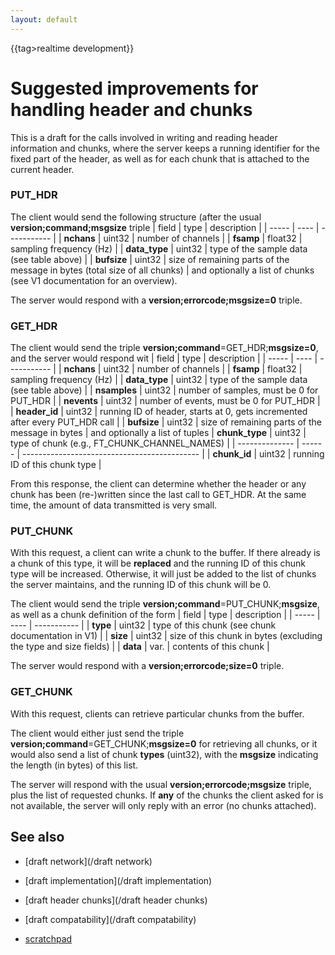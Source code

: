 ```yaml
---
layout: default
---
```


{{tag>realtime development}}

# Suggested improvements for handling header and chunks

This is a draft for the calls involved in writing and reading header information and chunks, where the server
keeps a running identifier for the fixed part of the header, as well as for each chunk that is attached to
the current header.

### PUT_HDR

The client would send the following structure (after the usual **version;command;msgsize** triple
 | field         | type    | description                                                                | 
 | -----         | ----    | -----------                                                                | 
 | **nchans**    | uint32  | number of channels                                                         | 
 | **fsamp**     | float32 | sampling frequency (Hz)                                                    | 
 | **data_type** | uint32  | type of the sample data (see table above)                                  | 
 | **bufsize**   | uint32  | size of remaining parts of the message in bytes (total size of all chunks) | 
and optionally a list of chunks (see V1 documentation for an overview).

The server would respond with a **version;errorcode;msgsize=0** triple.

### GET_HDR

The client would send the triple **version;command**=GET_HDR;**msgsize=0**, and the server would respond wit
 | field         | type    | description                                                                  | 
 | -----         | ----    | -----------                                                                  | 
 | **nchans**    | uint32  | number of channels                                                           | 
 | **fsamp**     | float32 | sampling frequency (Hz)                                                      | 
 | **data_type** | uint32  | type of the sample data (see table above)                                    | 
 | **nsamples**  | uint32  | number of samples, must be 0 for PUT_HDR                                     | 
 | **nevents**   | uint32  | number of events, must be 0 for PUT_HDR                                      | 
 | **header_id** | uint32  | running ID of header, starts at 0, gets incremented after every PUT_HDR call | 
 | **bufsize**   | uint32  | size of remaining parts of the message in bytes                              | 
and optionally a list of tuples
 | **chunk_type** | uint32 | type of chunk (e.g., FT_CHUNK_CHANNEL_NAMES) | 
 | -------------- | ------ | -------------------------------------------- | 
 | **chunk_id**   | uint32 | running ID of this chunk type                | 

From this response, the client can determine whether the header or any chunk has been (re-)written since
the last call to GET_HDR. At the same time, the amount of data transmitted is very small.

### PUT_CHUNK

With this request, a client can write a chunk to the buffer. If there already is a chunk of this type,
it will be **replaced** and the running ID of this chunk type will be increased. Otherwise, it will just 
be added to the list of chunks the server maintains, and the running ID of this chunk will be 0.

The client would send the triple **version;command**=PUT_CHUNK;**msgsize**, as well as a chunk definition of the form
 | field    | type   | description                                                      | 
 | -----    | ----   | -----------                                                      | 
 | **type** | uint32 | type of this chunk (see chunk documentation in V1)               | 
 | **size** | uint32 | size of this chunk in bytes (excluding the type and size fields) | 
 | **data** | var.   | contents of this chunk                                           | 

The server would respond with a **version;errorcode;size=0** triple.

### GET_CHUNK

With this request, clients can retrieve particular chunks from the buffer. 

The client would either just send the triple **version;command**=GET_CHUNK;**msgsize=0** for retrieving all chunks,
or it would also send a list of chunk **types** (uint32), with the **msgsize** indicating the length (in bytes) of this list.

The server will respond with the usual **version;errorcode;msgsize** triple, plus the list of requested chunks.
If **any** of the chunks the client asked for is not available, the server will only reply with an error (no chunks attached).

## See also

*  [draft network](/draft network)

*  [draft implementation](/draft implementation)

*  [draft header chunks](/draft header chunks)

*  [draft compatability](/draft compatability)

*  [scratchpad](/scratchpad)


